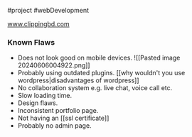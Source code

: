 #project #webDevelopment 


www.clippingbd.com

### **Known Flaws**
- Does not look good on mobile devices.
	  ![[Pasted image 20240606004922.png]]
- Probably using outdated plugins. [[why wouldn't you use wordpress|disadvantages of wordpress]]
- No collaboration system e.g. live chat, voice call etc.
- Slow loading time.
- Design flaws.
- Inconsistent portfolio page.
- Not having an [[ssl certificate]]
- Probably no admin page.

